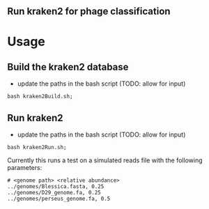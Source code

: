 ## Run kraken2 for phage classification

# Usage

## Build the kraken2 database

* update the paths in the bash script (TODO: allow for input)

```
bash kraken2Build.sh;
```

## Run kraken2

* update the paths in the bash script (TODO: allow for input)

```
bash kraken2Run.sh;
```

Currently this runs a test on a simulated reads file with the following 
parameters:

```
# <genome path> <relative abundance>
../genomes/Blessica.fasta, 0.25   
../genomes/D29_genome.fa, 0.25
../genomes/perseus_genome.fa, 0.5
```

